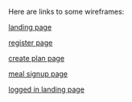 Here are links to some wireframes:</p>
<a href="https://docs.google.com/drawings/d/1DSNqjryRS7YQEvDcQPF19VCMCOYACABlqUazYIiF-yE/edit?usp=sharing">landing page</a></p>
<a href="https://docs.google.com/drawings/d/1lS926zwGTvdGqJ1v8f1dWbhGWXlv1EvM2smdmfX2lUg/edit?usp=sharing">register page</a></p>
<a href="https://docs.google.com/drawings/d/1Wmuw3SZo2OeytKdb5ondHl6JoJaaWSgfVxUscutIEDA/edit?usp=sharing">create plan page</a></p>
<a href="https://docs.google.com/drawings/d/119bwImOv5xOrOdjowlM8_WF7TCRY1xHWlg7mL1-UnFE/edit?usp=sharing">meal signup page</a></p>
<a href="https://docs.google.com/drawings/d/1Y1QR3pupp9HJ0Hzws5iIYrsGH5ELzqQ77n9t8rjWkRk/edit?usp=sharing">logged in landing page</a></p>

